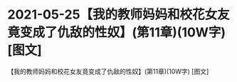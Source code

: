 # 2021-05-25【我的教师妈妈和校花女友竟变成了仇敌的性奴】(第11章)(10W字) [图文]



【我的教师妈妈和校花女友竟变成了仇敌的性奴】(第11章)(10W字) [图文]





